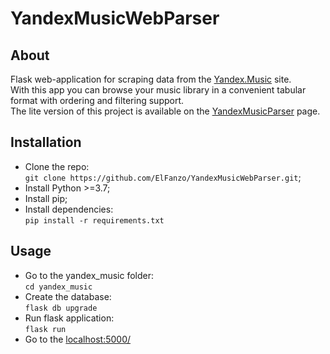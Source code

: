 # YandexMusicWebParser

## About
Flask web-application for scraping data from the [Yandex.Music](https://music.yandex.ru) site. <br>
With this app you can browse your music library in a convenient tabular format with ordering and filtering support. <br>
The lite version of this project is available on the [YandexMusicParser](https://github.com/ElFanzo/YandexMusicParser) page.

## Installation
- Clone the repo: <br>
  `git clone https://github.com/ElFanzo/YandexMusicWebParser.git`;
- Install Python >=3.7;
- Install pip;
- Install dependencies: <br>
  `pip install -r requirements.txt`

## Usage
- Go to the yandex_music folder: <br>
  `cd yandex_music`
- Create the database: <br>
  `flask db upgrade`
- Run flask application: <br>
  `flask run`
- Go to the [localhost:5000/](http://127.0.0.1:5000/)
